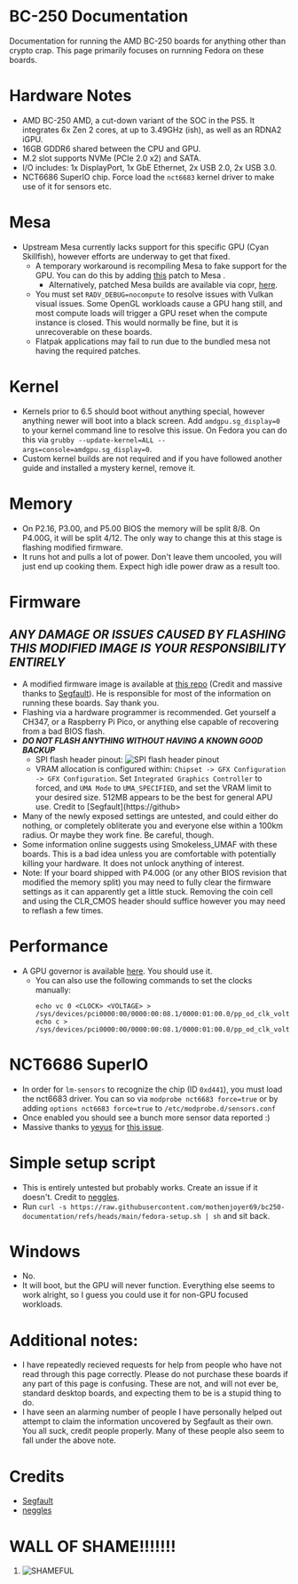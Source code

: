 # BC-250 Documentation
Documentation for running the AMD BC-250 boards for anything other than crypto crap. This page primarily focuses on rurnning Fedora on these boards.

# Hardware Notes
- AMD BC-250 AMD, a cut-down variant of the SOC in the PS5. It integrates 6x Zen 2 cores, at up to 3.49GHz (ish), as well as an RDNA2 iGPU.
- 16GB GDDR6 shared between the CPU and GPU.
- M.2 slot supports NVMe (PCIe 2.0 x2) and SATA.
- I/O includes: 1x DisplayPort, 1x GbE Ethernet, 2x USB 2.0, 2x USB 3.0.
- NCT6686 SuperIO chip. Force load the ``nct6683`` kernel driver to make use of it for sensors etc.


# Mesa
- Upstream Mesa currently lacks support for this specific GPU (Cyan Skillfish), however efforts are underway to get that fixed.
  - A temporary workaround is recompiling Mesa to fake support for the GPU.  You can do this by adding [this](https://raw.githubusercontent.com/mothenjoyer69/bc250-documentation/refs/heads/main/BC250-mesa.patch) patch to Mesa .
  	- Alternatively, patched Mesa builds are available via copr, [here](https://copr.fedorainfracloud.org/coprs/g/exotic-soc/bc250-mesa/). 
  - You must set ``RADV_DEBUG=nocompute`` to resolve issues with Vulkan visual issues. Some OpenGL workloads cause a GPU hang still, and most compute loads will trigger a GPU reset when the compute instance is closed. This would normally be fine, but it is unrecoverable on these boards.
  - Flatpak applications may fail to run due to	the bundled mesa not having the	required patches. 

# Kernel
- Kernels prior to 6.5 should boot without anything special, however anything newer will boot into a black screen. Add ``amdgpu.sg_display=0`` to your kernel command line to resolve this issue. On Fedora you can do this via ``grubby --update-kernel=ALL --args=console=amdgpu.sg_display=0``.
- Custom kernel	builds are not required and if you have followed another guide and installed a mystery kernel, remove it.

# Memory
- On P2.16, P3.00, and P5.00 BIOS the memory will be split 8/8. On P4.00G, it will be split 4/12. The only way to change this at this stage is flashing modified firmware.
- It runs hot and pulls	a lot of power.	Don't leave them uncooled, you will just end up	cooking	them. Expect high idle power draw as a result too.

# Firmware
## ***ANY DAMAGE OR ISSUES CAUSED BY FLASHING THIS MODIFIED IMAGE IS YOUR RESPONSIBILITY ENTIRELY***
- A modified firmware image is available at [this repo](https://gitlab.com/TuxThePenguin0/bc250-bios/) (Credit and massive thanks to [Segfault](https://github.com/TuxThePenguin0)). He is responsible for most of the information on running these boards. Say thank you.
- Flashing via a hardware programmer is recommended. Get yourself a CH347, or a Raspberry Pi Pico, or anything else capable of recovering from a bad BIOS flash.
- ***DO NOT FLASH ANYTHING WITHOUT HAVING A KNOWN GOOD BACKUP***
  - SPI flash header pinout:
    ![SPI flash header pinout](https://github.com/mothenjoyer69/bc250-documentation/blob/main/images/SPI_PINOUT.jpg)
  - VRAM allocation is configured within: ``Chipset -> GFX Configuration -> GFX Configuration``. Set ``Integrated Graphics Controller`` to forced, and ``UMA Mode`` to  ``UMA_SPECIFIED``, and set the VRAM limit to your desired size. 512MB appears to be the best for general APU use. Credit to [Segfault](https://github>
- Many of the newly exposed settings are untested, and could either do nothing, or completely obliterate you and everyone else within a 100km radius. Or maybe they work fine. Be careful, though.
- Some information online suggests using Smokeless_UMAF with these boards. This is a bad idea unless you are comfortable with potentially killing your hardware. It does not unlock anything of	interest. 
- Note: If your board shipped with P4.00G (or any other BIOS revision that modified the memory split) you may need to fully clear the firmware settings as it can apparently get a little stuck. Removing the coin cell and using the CLR_CMOS header should suffice however you may need to reflash a few times.          

# Performance
- A GPU governor is available [here](https://gitlab.com/TuxThePenguin0/oberon-governor). You should use it.
  - You can also use the following commands to set the clocks manually:
    ```
    echo vc 0 <CLOCK> <VOLTAGE> > /sys/devices/pci0000:00/0000:00:08.1/0000:01:00.0/pp_od_clk_voltage
    echo c > /sys/devices/pci0000:00/0000:00:08.1/0000:01:00.0/pp_od_clk_voltage
    ```
# NCT6686 SuperIO
- In order for ``lm-sensors`` to recognize the chip (ID ``0xd441``), you must load the nct6683 driver. You can so via ``modprobe nct6683 force=true`` or by adding ``options nct6683 force=true`` to ``/etc/modprobe.d/sensors.conf``
- Once enabled you should see a bunch more sensor data reported :)
- Massive thanks to [yeyus](https://github.com/yeyus) for [this issue](https://github.com/mothenjoyer69/bc250-documentation/issues/3).

# Simple setup script
- This is entirely untested but probably works. Create an issue if it doesn't. Credit to [neggles](https://github.com/neggles).
- Run ``curl -s https://raw.githubusercontent.com/mothenjoyer69/bc250-documentation/refs/heads/main/fedora-setup.sh | sh`` and sit back.

# Windows      
- No.              
- It will boot,	but the	GPU will never function. Everything else seems to work alright,	so I guess you could use it for	non-GPU focused	workloads.

# Additional notes:
- I have repeatedly recieved requests for help from people who have not read through this page correctly. Please do not purchase these boards if any part of this page is confusing. These are not, and will not ever be, standard desktop boards, and expecting them to be is a stupid thing to do.
- I have seen an alarming number of people I have personally helped out attempt to claim the information uncovered by Segfault as their own. You all suck, credit people properly. Many of these people also seem to fall under the above note.

# Credits
- [Segfault](https://github.com/TuxThePenguin0)
- [neggles](https://github.com/neggles)

# WALL OF SHAME!!!!!!!
1. ![SHAMEFUL](https://github.com/mothenjoyer69/bc250-documentation/blob/main/images/WALL_OF_SHAME_1.png)

